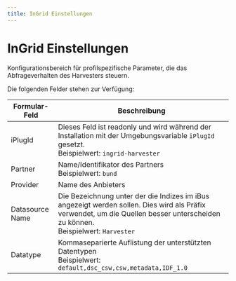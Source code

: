 ```yaml
---
title: InGrid Einstellungen  
---
```


# InGrid Einstellungen

Konfigurationsbereich für profilspezifische Parameter, die das Abfrageverhalten des Harvesters steuern.

Die folgenden Felder stehen zur Verfügung:

| Formular-Feld   | Beschreibung                                                                                                                                                                        |
|-----------------|-------------------------------------------------------------------------------------------------------------------------------------------------------------------------------------|
| iPlugId         | Dieses Feld ist readonly und wird während der Installation mit der Umgebungsvariable `iPlugId` gesetzt. <br>Beispielwert: `ingrid-harvester`                                        |
| Partner         | Name/Identifikator des Partners <br>Beispielwert: `bund`                                                                                                                            |
| Provider        | Name des Anbieters                                                                                                                                                                  |
| Datasource Name | Die Bezeichnung unter der die Indizes im iBus angezeigt werden sollen. Dies wird als Präfix verwendet, um die Quellen besser unterscheiden zu können. <br>Beispielwert: `Harvester` |
| Datatype        | Kommaseparierte Auflistung der unterstützten Datentypen <br>Beispielwert: `default,dsc_csw,csw,metadata,IDF_1.0`                                                                    |
